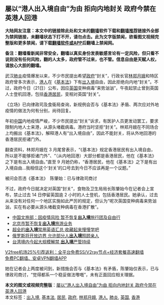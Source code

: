  <h2>屡以“港人出入境自由”为由 拒向内地封关 政府今禁在英港人回港</h2> <p class="notice"><b>大陆网友注意：本文中的链接除此处和文末的<a href="https://github.com/bannedbook/fanqiang" >翻墙</a>软件下载和<a href="https://github.com/killgcd/justmysocks/blob/master/README.md">翻墙推荐</a>链接外全部为禁网链接，未翻墙状态下打不开，请勿点击。此为文字版禁闻，欲看图文视频完整版和更多禁闻，请下载<a href="https://github.com/bannedbook/fanqiang">翻墙软件或APP</a>后翻墙上禁闻网。</p><p>备注：翻墙看新闻非常安全，翻墙以真实身份发表敏感言论有一定风险，但只看不说则没有任何风险，翻的人太多，政府管不过来，也不管。信息自由是天赋人权，请放心大胆的翻墙。</b></p>  <div class="entry">  <p>武汉<a href="https://www.bannedbook.org/bnews/tag/%e8%82%ba%e7%82%8e/" class="st_tag internal_tag" rel="tag" title="标签 肺炎 下的日志">肺炎</a>疫情爆发以来，不少市民提出希望<a href="https://www.bannedbook.org/bnews/tag/%e6%94%bf%e5%ba%9c/" class="st_tag internal_tag" rel="tag" title="标签 政府 下的日志">政府</a>“封关”，行政长官<a href="https://www.bannedbook.org/bnews/tag/%e6%9e%97%e9%83%91%e6%9c%88%e5%a8%a5/" class="st_tag internal_tag" rel="tag" title="标签 林郑月娥 下的日志">林郑月娥</a>和特区政府曾多次表示，<a href="https://www.bannedbook.org/bnews/tag/%e6%b8%af%e4%ba%ba/" class="st_tag internal_tag" rel="tag" title="标签 港人 下的日志">港人</a>在《<a href="https://www.bannedbook.org/bnews/tag/%e5%9f%ba%e6%9c%ac%e6%b3%95/" class="st_tag internal_tag" rel="tag" title="标签 基本法 下的日志">基本法</a>》下有<a href="https://www.bannedbook.org/bnews/tag/%E5%87%BA%E5%85%A5%E5%A2%83/" class="st_tag internal_tag" rel="tag" title="标签 出入境 下的日志">出入境</a>自由，因此拒绝向内地“封关”。不过，政府今日（21日）公布，因应<a href="https://www.bannedbook.org/bnews/tag/%e8%8b%b1%e5%9b%bd/" class="st_tag internal_tag" rel="tag" title="标签 英国 下的日志">英国</a>变种病毒“来势汹汹”，午夜起禁止曾到英国人士登机回港，包括<a href="https://www.bannedbook.org/bnews/tag/%e9%a6%99%e6%b8%af/" class="st_tag internal_tag" rel="tag" title="标签 香港 下的日志">香港</a><a href="https://www.bannedbook.org/bnews/tag/%E5%B1%85%E6%B0%91/" class="st_tag internal_tag" rel="tag" title="标签 居民 下的日志">居民</a>，变相对英国“封关”。</p> <p>《立场》已向律政司及食衞局查询，新规例会否与《基本法》矛盾、两次应对外地疫情的做法为何有分别，尚待回复。</p>  <p>年初<span class='wp_keywordlink_affiliate'><a href="https://www.bannedbook.org/" title="中国" target="_blank">中国</a></span>内地疫情严峻，不少市民提出“封关”诉求，有医护人员更发动罢工，要求限制内地人士来港，从源头堵截病毒。港府当时坚拒“封关”。林郑月娥在不同场合上均搬出《基本法》，解释港人有“出入境自由”，因此不能封关，将从外地回港的香港居民拒诸门外。</p> <p>翻查资料，林郑月娥在 3 月尾曾表示，“《基本法》规定香港居民有出入境自由，所以是不能够拒诸门外”、“（从内地回港）大部分都是香港居民，他在《基本法》之下是有出入境自由。”直至 9 月她仍称，“香港居民，他在《基本法》之下是有出入境自由…我相信这个‘封关’的口号去到今日不应该再是一个议题。”</p>  <p>被问会否违《基本法》　陈肇始：已与律政司商讨</p> <p>不过，政府今日就决定对英国“封关”，食物及卫生局局长陈肇始今在记者会上宣布，禁止过去 14 日停留英国逾 2 小时的人士登机，包括香港居民。她承认，过去从来没有对任何一个地区实施如此严厉的规定，但认为“呢次英国变种病毒来势汹汹，实在有必要从源头堵截变种病毒在香港扩散”。</p>  <ul class='op-related-articles' title='相关阅读'> <li><a href='https://www.bannedbook.org/bnews/headline/20201022/1417959.html' target='_blank'>中国文旅部：因疫情风险 暂不恢复<b>出入境</b>旅行团及自由行</a></li> <li><a href='https://www.bannedbook.org/bnews/baitai/20200930/1405778.html' target='_blank'>北京市暂不恢复<b>出入境</b>旅游业务</a></li> <li><a href='https://www.bannedbook.org/bnews/lifebaike/20200616/1345688.html' target='_blank'>超全的<b>出入境</b>常用英语汇总 收藏起来慢慢学吧</a></li> <li><a href='https://www.bannedbook.org/bnews/baitai/20200609/1342059.html' target='_blank'>俄罗斯将开放边界 允许部分人<b>出入境</b>照顾亲人</a></li> <li><a href='https://www.bannedbook.org/bnews/cnnews/20200608/1341667.html' target='_blank'>台湾境内今起大规模解禁 <b>出入境</b>严管持续</a></li> </ul> <p class="texttj"> <a href="https://github.com/bannedbook/fanqiang/wiki/V2ray%E6%9C%BA%E5%9C%BA" target="_blank">V2free机场25%引荐返利：全平台免费SS/V2ray节点+经济套餐高速翻墙</a><br/> <a href="https://github.com/bannedbook/fanqiang/wiki/%E7%A6%81%E9%97%BB%E7%BD%91%E5%AE%89%E5%8D%93%E7%BF%BB%E5%A2%99%E6%96%B0%E9%97%BBAPP" target="_blank">免费PC翻墙、安卓VPN翻墙APP</a></p><p>她在记者会上两度被问到，新措施会否与《基本法》有矛盾，陈肇始仅表示，已与律政司商讨，“觉得都系一个稳妥做法嚟嘅”，未有正面回应相关理据。</p><a name='sharetosocial'></a>       <div><b>本文的图文或视频完整版</b>：<a href='https://www.bannedbook.org/bnews/comments/20201222/1452376.html'>屡以“港人出入境自由”为由 拒向内地封关 政府今禁在英港人回港</a></div>  </div><!--END ENTRY--> <div class="postfooter"> <div>本文标签：<a href="https://www.bannedbook.org/bnews/tag/%E5%87%BA%E5%85%A5%E5%A2%83/" rel="tag">出入境</a>, <a href="https://www.bannedbook.org/bnews/tag/%e5%9f%ba%e6%9c%ac%e6%b3%95/" rel="tag">基本法</a>, <a href="https://www.bannedbook.org/bnews/tag/%E5%B1%85%E6%B0%91/" rel="tag">居民</a>, <a href="https://www.bannedbook.org/bnews/tag/%e6%94%bf%e5%ba%9c/" rel="tag">政府</a>, <a href="https://www.bannedbook.org/bnews/tag/%e6%9e%97%e9%83%91%e6%9c%88%e5%a8%a5/" rel="tag">林郑月娥</a>, <a href="https://www.bannedbook.org/bnews/tag/%e6%b8%af%e4%ba%ba/" rel="tag">港人</a>, <a href="https://www.bannedbook.org/bnews/tag/%e8%82%ba%e7%82%8e/" rel="tag">肺炎</a>, <a href="https://www.bannedbook.org/bnews/tag/%e8%8b%b1%e5%9b%bd/" rel="tag">英国</a>, <a href="https://www.bannedbook.org/bnews/tag/%e9%a6%99%e6%b8%af/" rel="tag">香港</a></div>  </div><!--END POSTFOOTER--> 